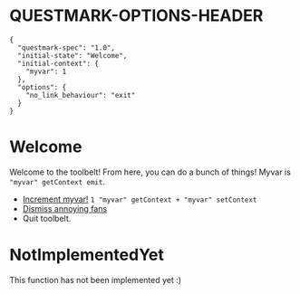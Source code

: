# QUESTMARK-OPTIONS-HEADER

    {
      "questmark-spec": "1.0",
      "initial-state": "Welcome",
      "initial-context": {
        "myvar": 1
      },
      "options": {
        "no_link_behaviour": "exit"
      }
    }

# Welcome

Welcome to the toolbelt!
From here, you can do a bunch of things!
Myvar is `"myvar" getContext emit`.

* [Increment myvar!](#Welcome) `1 "myvar" getContext + "myvar" setContext`
* [Dismiss annoying fans](#NotImplementedYet)
* Quit toolbelt.

# NotImplementedYet

This function has not been implemented yet :)
